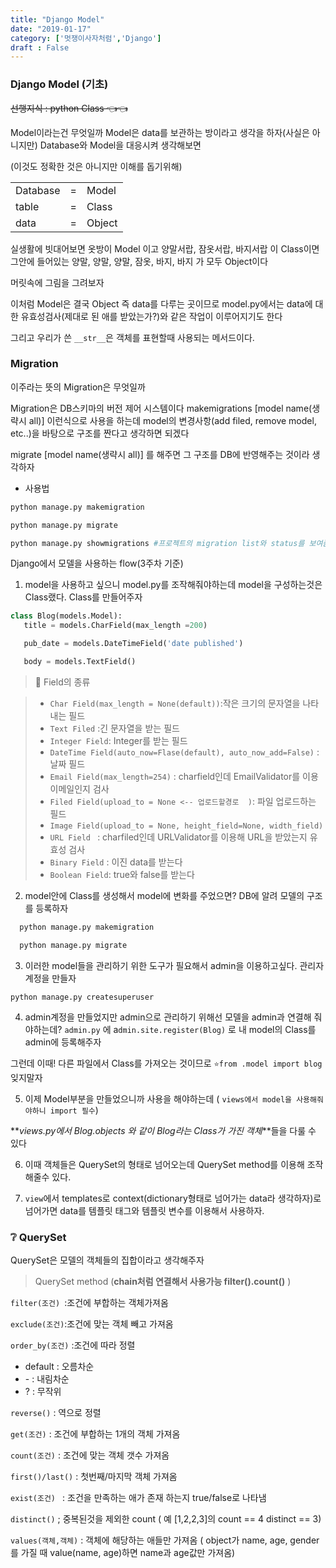 ```yaml
---
title: "Django Model"
date: "2019-01-17"
category: ['멋쟁이사자처럼','Django']
draft : False
---
```


### Django Model (기초)

~~선행지식  :  python Class  👈👈~~


Model이라는건 무엇일까
Model은 data를 보관하는 방이라고 생각을 하자(사실은 아니지만)
Database와 Model을 대응시켜 생각해보면

(이것도 정확한 것은 아니지만 이해를 돕기위해)

| | | |
|---|---|---|
|Database| = |Model| 
|table    |   = |Class|
|data     |   = |Object|


실생활에 빗대어보면 옷방이 Model 이고
양말서랍, 잠옷서랍, 바지서랍 이 Class이면
그안에 들어있는 양말, 양말, 양말, 잠옷, 바지, 바지 가 모두 Object이다

머릿속에 그림을 그려보자


이처럼 Model은 결국 Object 즉 data를 다루는 곳이므로 model.py에서는
data에 대한 유효성검사(제대로 된 애를 받았는가?)와 같은 작업이 이루어지기도 한다

그리고 우리가 쓴 `__str__`은 객체를 표현할때 사용되는 메서드이다.


### Migration

이주라는 뜻의 Migration은 무엇일까

Migration은 DB스키마의 버전 제어 시스템이다
makemigrations [model name(생략시 all)] 이런식으로 사용을 하는데
model의 변경사항(add filed, remove model, etc..)을 바탕으로 구조를 짠다고 생각하면 되겠다

migrate [model name(생략시 all)] 를 해주면 그 구조를 DB에 반영해주는 것이라 생각하자

* 사용법 

```bash
python manage.py makemigration

python manage.py migrate

python manage.py showmigrations #프로젝트의 migration list와 status를 보여줌
```

Django에서 모델을 사용하는 flow(3주차 기준)
 

1. model을 사용하고 싶으니 model.py를 조작해줘야하는데
   model을 구성하는것은 Class랬다. Class를 만들어주자

```python
class Blog(models.Model):
   title = models.CharField(max_length =200)

   pub_date = models.DateTimeField('date published')

   body = models.TextField()
```

   >💬 Field의 종류
       
       
> * `Char Field(max_length = None(default))`:작은 크기의 문자열을 나타내는 필드
> * `Text Filed` :긴 문자열을 받는 필드
> * `Integer Field`: Integer를 받는 필드
> * `DateTime Field(auto_now=Flase(default), auto_now_add=False)`  : 날짜 필드
> * `Email Field(max_length=254)`   : charfield인데 EmailValidator를 이용 이메일인지 검사
> * `Filed Field(upload_to = None <-- 업로드할경로  )`: 파일 업로드하는 필드
> * `Image Field(upload_to = None, height_field=None, width_field)`
> * `URL Field ` : charfiled인데 URLValidator를 이용해 URL을 받았는지 유효성 검사
> * `Binary Field`  : 이진 data를 받는다
> * `Boolean Field`: true와 false를 받는다


2. model안에 Class를 생성해서 model에 변화를 주었으면? DB에 알려 모델의 구조를 등록하자

```python
  python manage.py makemigration

  python manage.py migrate
```


3. 이러한 model들을 관리하기 위한 도구가 필요해서 admin을 이용하고싶다. 관리자 계정을 만들자

`python manage.py createsuperuser`





4. admin계정을 만들었지만 admin으로 관리하기 위해선 모델을 admin과 연결해 줘야하는데?
`admin.py` 에 a`dmin.site.register(Blog)` 로 내 model의 Class를 admin에 등록해주자


그런데 이때! 다른 파일에서 Class를 가져오는 것이므로
`⭐from .model import blog` 잊지말자





5.  이제 Model부분을 만들었으니까 사용을 해야하는데 
( `views에서 model을 사용해줘야하니 import 필수`)
  

**_views.py에서 Blog.objects 와 같이 Blog라는 Class가 가진 객체_**들을 다룰 수 있다

6. 이때 객체들은 QuerySet의 형태로 넘어오는데 QuerySet method를 이용해 조작해줄수 있다.


7. `view`에서 templates로 context(dictionary형태로 넘어가는 data라 생각하자)로 넘어가면 data를 템플릿 태그와 템플릿 변수를 이용해서 사용하자.
       


### ❔ QuerySet 

QuerySet은 모델의 객체들의 집합이라고 생각해주자


> QuerySet method   (**chain처럼 연결해서 사용가능 filter().count()**  )

`filter(조건) `:조건에 부합하는 객체가져옴

`exclude(조건)`:조건에 맞는 객체 빼고 가져옴

`order_by(조건)` :조건에 따라 정렬

* default  : 오름차순
* \-  :  내림차순    
* ?  :  무작위

`reverse()` : 역으로 정렬

`get(조건)`  : 조건에 부합하는 1개의 객체 가져옴

`count(조건)` : 조건에 맞는 객체 갯수 가져옴

`first()/last()`  : 첫번째/마지막 객체 가져옴

`exist(조건) ` : 조건을 만족하는 애가 존재 하는지 true/false로 나타냄

`distinct()` ; 중복된것을 제외한 count ( 예 [1,2,2,3]의 count == 4 distinct == 3)


 
`values(객체,객체)` : 객체에 해당하는 애들만 가져옴
( object가 name, age, gender를 가질 때 value(name, age)하면 name과 age값만 가져옴)

